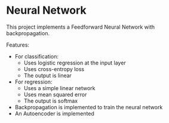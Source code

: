# Neural Network
This project implements a Feedforward Neural Network with backpropagation.

Features:
* For classification:
  * Uses logistic regression at the input layer
  * Uses cross-entropy loss
  * The output is linear
* For regression:
  * Uses a simple linear network
  * Uses mean squared error
  * The output is softmax
* Backpropagation is implemented to train the neural network
* An Autoencoder is implemented

